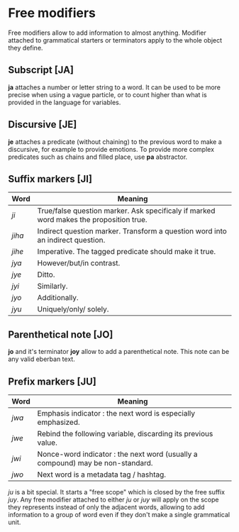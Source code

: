 # Free modifiers

Free modifiers allow to add information to almost anything. Modifier attached to
grammatical starters or terminators apply to the whole object they define.

## Subscript [JA]

**ja** attaches a number or letter string to a word. It can be used to be more
precise when using a vague particle, or to count higher than what is provided in
the language for variables.

## Discursive [JE]

**je** attaches a predicate (without chaining) to the previous word to make a
discursive, for example to provide emotions. To provide more complex predicates
such as chains and filled place, use **pa** abstractor.

## Suffix markers [JI]

| Word   | Meaning                                                                                |
| ------ | -------------------------------------------------------------------------------------- |
| *ji*   | True/false question marker. Ask specificaly if marked word makes the proposition true. |
| *jiha* | Indirect question marker. Transform a question word into an indirect question.         |
| *jihe* | Imperative. The tagged predicate should make it true.                                  |
| *jya*  | However/but/in contrast.                                                               |
| *jye*  | Ditto.                                                                                 |
| *jyi*  | Similarly.                                                                             |
| *jyo*  | Additionally.                                                                          |
| *jyu*  | Uniquely/only/ solely.                                                                 |

## Parenthetical note [JO]

**jo** and it's terminator **joy** allow to add a parenthetical note. This note
can be any valid eberban text.

## Prefix markers [JU]

| Word  | Meaning                                                                        |
| ----- | ------------------------------------------------------------------------------ |
| *jwa* | Emphasis indicator : the next word is especially emphasized.                   |
| *jwe* | Rebind the following variable, discarding its previous value.                  |
| *jwi* | Nonce-word indicator : the next word (usually a compound) may be non-standard. |
| *jwo* | Next word is a metadata tag / hashtag.                                         |

*ju* is a bit special. It starts a "free scope" which is closed by the free
suffix *juy*. Any free modifier attached to either *ju* or *juy* will apply on
the scope they represents instead of only the adjacent words, allowing to add
information to a group of word even if they don't make a single grammatical
unit.